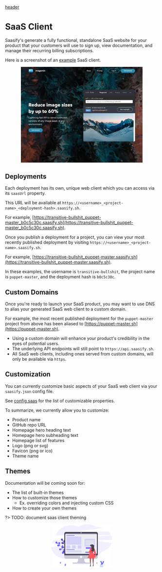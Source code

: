 [header](_header.md ':include')

# SaaS Client

Saasify's generate a fully functional, standalone SaaS website for your product that your customers will use to sign up, view documentation, and manage their recurring billing subscriptions.

Here is a screenshot of an [example](https://imagemin.saasify.sh) SaaS client.

<p align="center">
  <img src="./_media/imagemin.jpg" alt="SaaS client example" width="400" />
</p>

## Deployments

Each deployment has its own, unique web client which you can access via its `saasUrl` property.

This URL will be available at `https://<username>_<project-name>_<deployment-hash>.saasify.sh`.

For example, [https://transitive-bullshit_puppet-master_b0c5c30c.saasify.sh](https://transitive-bullshit_puppet-master_b0c5c30c.saasify.sh).

Once you publish a deployment for a project, you can view your most recently published deployment by visiting `https://<username>_<project-name>.saasify.sh`.

For example, [https://transitive-bullshit_puppet-master.saasify.sh](https://transitive-bullshit_puppet-master.saasify.sh).

In these examples, the username is `transitive-bullshit`, the project name is `puppet-master`, and the deployment hash is `b0c5c30c`.

## Custom Domains

Once you're ready to launch your SaaS product, you may want to use DNS to alias your generated SaaS web client to a custom domain.

For example, the most recent published deployment for the `puppet-master` project from above has been aliased to [https://puppet-master.sh](https://puppet-master.sh).

- Using a custom domain will enhance your product's credibility in the eyes of potential users.
- The underlying API endpoints will still point to `https://api.saasify.sh`.
- All SaaS web clients, including ones served from custom domains, will only be available via `https`.

## Customization

You can currently customize basic aspects of your SaaS web client via your `saasify.json` config file.

See [config.saas](./configuration.md#saas) for the list of customizable properties.

To summarize, we currently allow you to customize:

- Product name
- GitHub repo URL
- Homepage hero heading text
- Homepage hero subheading text
- Homepage list of features
- Logo (png or svg)
- Favicon (png or ico)
- Theme name

## Themes

Documentation will be coming soon for:

- The list of built-in themes
- How to customize those themes
  - Ex. overriding colors and injecting custom CSS
- How to create your own themes

?> TODO: document saas client theming

<p align="center">
  <img src="./_media/undraw/wireframing.svg" alt="SaaS Client" width="200" />
</p>
